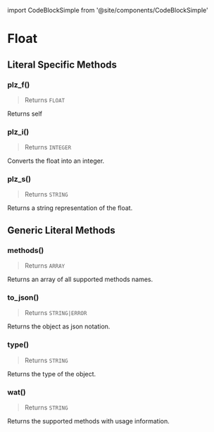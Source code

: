 import CodeBlockSimple from '@site/components/CodeBlockSimple'

# Float




## Literal Specific Methods

### plz_f()
> Returns `FLOAT`

Returns self


<CodeBlockSimple input='123.456.plz_f()
' output='123.456
' />


### plz_i()
> Returns `INTEGER`

Converts the float into an integer.


<CodeBlockSimple input='123.456.plz_i()
' output='123
' />


### plz_s()
> Returns `STRING`

Returns a string representation of the float.


<CodeBlockSimple input='123.456.plz_s()
' output='"123.456"
' />



## Generic Literal Methods

### methods()
> Returns `ARRAY`

Returns an array of all supported methods names.


<CodeBlockSimple input='"test".methods()
' output='["upcase", "find", "format", "reverse", "split", "replace", "strip!", "count", "reverse!", "lines", "downcase!", "upcase!", "size", "plz_i", "strip", "downcase"]
' />


### to_json()
> Returns `STRING|ERROR`

Returns the object as json notation.


<CodeBlockSimple input='a = {"test": 1234}
a.to_json()
' output='{"test": 1234}
"{\"test\":1234}"
' />


### type()
> Returns `STRING`

Returns the type of the object.


<CodeBlockSimple input='"test".type()
' output='"STRING"
' />


### wat()
> Returns `STRING`

Returns the supported methods with usage information.


<CodeBlockSimple input='true.wat()
' output='"BOOLEAN supports the following methods:
  plz_s()"
' />


